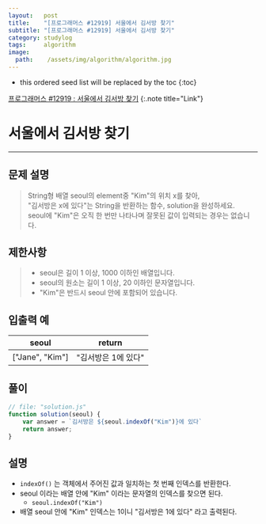 ```yaml
---
layout:   post
title:    "[프로그래머스 #12919] 서울에서 김서방 찾기"
subtitle: "[프로그래머스 #12919] 서울에서 김서방 찾기"
category: studylog
tags:     algorithm
image:
  path:    /assets/img/algorithm/algorithm.jpg
---
```

[프로그래머스 #12919 : 서울에서 김서방 찾기]:https://programmers.co.kr/learn/courses/30/lessons/12919
<!--more-->
* this ordered seed list will be replaced by the toc
{:toc}  

[프로그래머스 #12919 : 서울에서 김서방 찾기]
{:.note title="Link"}  
# 서울에서 김서방 찾기
---  




## 문제 설명
> String형 배열 seoul의 element중 "Kim"의 위치 x를 찾아,  
> "김서방은 x에 있다"는 String을 반환하는 함수, solution을 완성하세요.  
> seoul에 "Kim"은 오직 한 번만 나타나며 잘못된 값이 입력되는 경우는 없습니다.  


## 제한사항
>* seoul은 길이 1 이상, 1000 이하인 배열입니다.  
>* seoul의 원소는 길이 1 이상, 20 이하인 문자열입니다.  
>* "Kim"은 반드시 seoul 안에 포함되어 있습니다.

## 입출력 예  

| seoul |    return     |
| :-------: | :---------: |
| ["Jane", "Kim"] | "김서방은 1에 있다" |

## 풀이  

```js
// file: "solution.js"  
function solution(seoul) {
    var answer = `김서방은 ${seoul.indexOf("Kim")}에 있다`
    return answer;
}
```  

## 설명  

* `indexOf()` 는 객체에서 주어진 값과 일치하는 첫 번째 인덱스를 반환한다.  
* seoul 이라는 배열 안에 "Kim" 이라는 문자열의 인덱스를 찾으면 된다.
   * `seoul.indexOf("Kim")`  
* 배열 seoul 안에 "Kim" 인덱스는 1이니 "김서방은 1에 있다" 라고 출력된다.